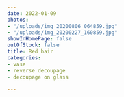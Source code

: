 ```yaml
---
date: 2022-01-09
photos:
- "/uploads/img_20200806_064859.jpg"
- "/uploads/img_20200227_160859.jpg"
showInHomePage: false
outOfStock: false
title: Red hair
categories:
- vase
- reverse decoupage
- decoupage on glass

---
```

